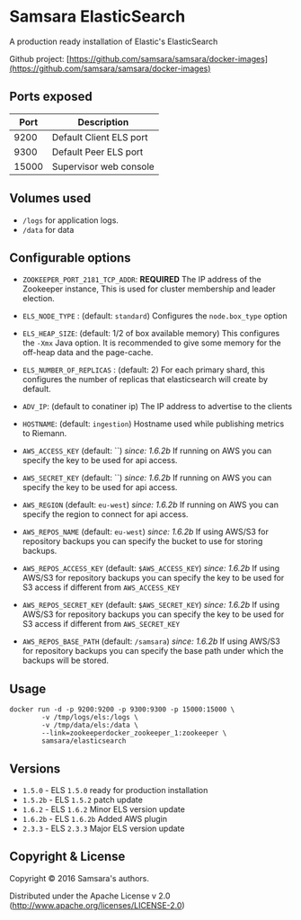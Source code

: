 # Samsara ElasticSearch

A production ready installation of Elastic's ElasticSearch

Github project: [https://github.com/samsara/samsara/docker-images](https://github.com/samsara/samsara/docker-images)

## Ports exposed

| Port  | Description             |
|-------|-------------------------|
|  9200 | Default Client ELS port |
|  9300 | Default Peer ELS port   |
| 15000 | Supervisor web console  |

## Volumes used

* `/logs` for application logs.
* `/data` for data

## Configurable options

* `ZOOKEEPER_PORT_2181_TCP_ADDR`: **REQUIRED**
The IP address of the Zookeeper instance,
This is used for cluster membership and
leader election.

* `ELS_NODE_TYPE` : (default: `standard`)
Configures the `node.box_type` option

* `ELS_HEAP_SIZE`: (default: 1/2 of box available memory)
This configures the `-Xmx` Java option.
It is recommended to give some memory for the off-heap
data and the page-cache.

* `ELS_NUMBER_OF_REPLICAS` : (default: 2)
For each primary shard, this configures the number
of replicas that elasticsearch will create by default.

* `ADV_IP`: (default to conatiner ip)
The IP address to advertise to the clients

* `HOSTNAME`: (default: `ingestion`)
Hostname used while publishing metrics to Riemann.

* `AWS_ACCESS_KEY` (default: ``) _since: 1.6.2b_
If running on AWS you can specify the key to be used
for api access.

* `AWS_SECRET_KEY` (default: ``) _since: 1.6.2b_
If running on AWS you can specify the key to be used
for api access.

* `AWS_REGION` (default: `eu-west`) _since: 1.6.2b_
If running on AWS you can specify the region to connect
for api access.

* `AWS_REPOS_NAME` (default: `eu-west`) _since: 1.6.2b_
If using AWS/S3 for repository backups you can specify
the bucket to use for storing backups.

* `AWS_REPOS_ACCESS_KEY` (default: `$AWS_ACCESS_KEY`) _since: 1.6.2b_
If using AWS/S3 for repository backups you can specify
the key to be used for S3 access if different from `AWS_ACCESS_KEY`

* `AWS_REPOS_SECRET_KEY` (default: `$AWS_SECRET_KEY`) _since: 1.6.2b_
If using AWS/S3 for repository backups you can specify
the key to be used for S3 access  if different from `AWS_SECRET_KEY`

* `AWS_REPOS_BASE_PATH` (default: `/samsara`) _since: 1.6.2b_
If using AWS/S3 for repository backups you can specify
the base path under which the backups will be stored.


## Usage

```
docker run -d -p 9200:9200 -p 9300:9300 -p 15000:15000 \
        -v /tmp/logs/els:/logs \
        -v /tmp/data/els:/data \
        --link=zookeeperdocker_zookeeper_1:zookeeper \
        samsara/elasticsearch
```

## Versions

* `1.5.0`  - ELS `1.5.0` ready for production installation
* `1.5.2b` - ELS `1.5.2` patch update
* `1.6.2`  - ELS `1.6.2` Minor ELS version update
* `1.6.2b` - ELS `1.6.2b` Added AWS plugin
* `2.3.3`  - ELS `2.3.3` Major ELS version update


## Copyright & License

Copyright © 2016 Samsara's authors.

Distributed under the Apache License v 2.0 (http://www.apache.org/licenses/LICENSE-2.0)

